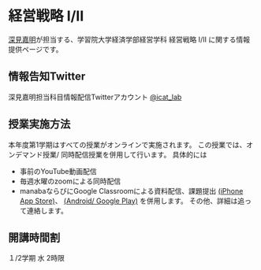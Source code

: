 # 経営戦略 I/II
[深見嘉明](https://github.com/icat-lab/icat_lab)が担当する、学習院大学経済学部経営学科 経営戦略 I/II に関する情報提供ページです。

## 情報告知Twitter
深見嘉明担当科目情報配信Twitterアカウント [@icat_lab](https://twitter.com/icat_lab)

## 授業実施方法
本年度第1学期はすべての授業がオンラインで実施されます。
この授業では、オンデマンド授業/ 同時配信授業を併用して行います。
具体的には
- 事前のYouTube動画配信
- 毎週水曜のzoomによる同時配信
- manabaならびにGoogle Classroomによる資料配信、課題提出 [(iPhone App Store)](https://apps.apple.com/jp/app/google-classroom/id924620788)、 [(Android/ Google Play)](https://play.google.com/store/apps/details?id=com.google.android.apps.classroom&hl=ja)
を併用します。
その他、詳細は追って連絡します。

## 開講時間割
１/2学期 水 2時限
